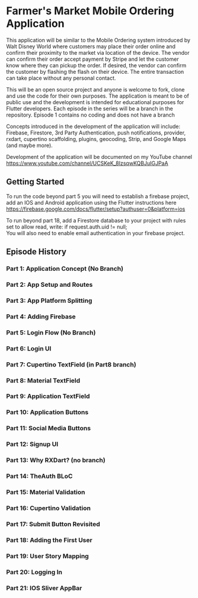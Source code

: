 # Farmer's Market Mobile Ordering Application

This application will be similar to the Mobile Ordering system introduced by Walt Disney World where customers may place their order online and confirm their proximity to the market via location of the device.  The vendor can confirm their order accept payment by Stripe and let the customer know where they can pickup the order.  If desired, the vendor can confirm the customer by flashing the flash on their device.  The entire transaction can take place without any personal contact.

This will be an open source project and anyone is welcome to fork, clone and use the code for their own purposes.  The application is meant to be of public use and the development is intended for educational purposes for Flutter developers. Each episode in the series will be a branch in the repository. Episode 1 contains no coding and does not have a branch

Concepts introduced in the development of the application will include: Firebase, Firestore, 3rd Party Authentication, push notifications, provider, rxdart, cupertino scaffolding, plugins, geocoding, Strip, and Google Maps (and maybe more). 

Development of the application will be documented on my YouTube channel https://www.youtube.com/channel/UCSKeK_8IzsqwKQBJuIGJPaA

## Getting Started
To run the code beyond part 5 you will need to establish a firebase project, add an IOS and Android application using the Flutter instructions here https://firebase.google.com/docs/flutter/setup?authuser=0&platform=ios

To run beyond part 18, add a Firestore database to your project with rules set to allow read, write: if request.auth.uid != null;  
You will also need to enable email authentication in your firebase project.


## Episode History

### Part 1: Application Concept (No Branch)
### Part 2: App Setup and Routes
### Part 3: App Platform Splitting
### Part 4: Adding Firebase
### Part 5: Login Flow (No Branch)
### Part 6: Login UI
### Part 7: Cupertino TextField (in Part8 branch)
### Part 8: Material TextField
### Part 9: Application TextField
### Part 10: Application Buttons
### Part 11: Social Media Buttons
### Part 12: Signup UI
### Part 13: Why RXDart? (no branch)
### Part 14: TheAuth BLoC
### Part 15: Material Validation
### Part 16: Cupertino Validation
### Part 17: Submit Button Revisited
### Part 18: Adding the First User
### Part 19: User Story Mapping
### Part 20: Logging In
### Part 21: IOS Sliver AppBar

